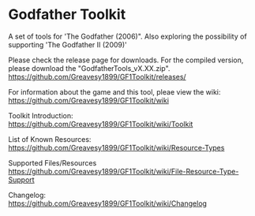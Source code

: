 # Godfather Toolkit
A set of tools for 'The Godfather (2006)". Also exploring the possibility of supporting 'The Godfather II (2009)' 

Please check the release page for downloads. For the compiled version, please download the "GodfatherTools_vX.XX.zip". <br/>
https://github.com/Greavesy1899/GF1Toolkit/releases/

For information about the game and this tool, pleae view the wiki: <br/>
https://github.com/Greavesy1899/GF1Toolkit/wiki

Toolkit Introduction: <br/>
https://github.com/Greavesy1899/GF1Toolkit/wiki/Toolkit

List of Known Resources: <br/>
https://github.com/Greavesy1899/GF1Toolkit/wiki/Resource-Types

Supported Files/Resources <br/>
https://github.com/Greavesy1899/GF1Toolkit/wiki/File-Resource-Type-Support

Changelog: <br/>
https://github.com/Greavesy1899/GF1Toolkit/wiki/Changelog
